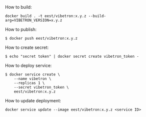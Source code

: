 How to build:
```
docker build . -t eest/vibetron:x.y.z --build-arg=VIBETRON_VERSION=x.y.z
```

How to publish:
```
$ docker push eest/vibetron:x.y.z
```

How to create secret:
```
$ echo "secret token" | docker secret create vibetron_token -
```

How to deploy service:
```
$ docker service create \
    --name vibetron \
    --replicas 1 \
    --secret vibetron_token \
    eest/vibetron:x.y.z
```

How to update deployment:
```
docker service update --image eest/vibetron:x.y.z <service ID>
```
